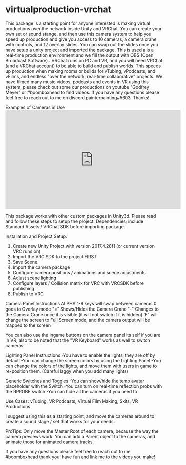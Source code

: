 # virtualproduction-vrchat

This package is a starting point for anyone interested is making virtual productions over the network inside Unity and VRChat. You can create your own set or sound stange, and then use this camera system to help you speed up production and give you access to 10 cameras, a camera crane with controls, and 12 overlay slides. You can swap out the slides once you have setup a unity project and imported the package. This is used a is a real-time production environment and we fill the output with OBS (Open Broadcast Software) . VRChat runs on PC and VR, and you will need VRChat (and a VRChat account) to be able to build and publish worlds. This speeds up production when making rooms or builds for vTubing, vPodcasts, and vFilms, and endless "over the network, real-time collaborative" projects. We have filmed many music videos, podcasts and events in VR using this system, please check out some our productions on youtube "Godfrey Meyer" or #boomboxhead to find videos. If you have any questions please feel free to reach out to me on discord painterpainting#5603. Thanks!

Examples of Cameras in Use <iframe width="560" height="315" src="https://www.youtube.com/embed/KzJ8PS-snes" frameborder="0" allow="accelerometer; autoplay; encrypted-media; gyroscope; picture-in-picture" allowfullscreen></iframe>


This package works with other custom packages in Unity3d. Please read and follow these steps to setup the project. 
Dependencies; include Standard Assets / VRChat SDK before importing package.

Installation and Project Setup:
1. Create new Unity Project with version 2017.4.28f1 (or current version VRC runs on)
2. Import the VRC SDK to the project FIRST
3. Save Scene.
4. Import the camera package
5. Configure camera positions / animations and scene adjustments
6. Adjust scene lighting
7. Configure layers / Collision matrix for VRC with VRCSDK before publishing
8. Publish to VRC

Camera Panel Instructions
ALPHA 1-9 keys will swap between cameras
0 goes to Overlay mode
"=" Shows/Hides the Camera Crane
"-" Changes to the Camera Crane once it is visible (it will not switch if it is hidden)
'F" will change the screen to Full Screen mode, and the camera output will be mapped to the screen

You can also use the ingame buttons on the camera panel its self if you are in VR, also to be noted that the "VR Keyboard" works as well to switch cameras.

Lighting Panel Instructions
-You have to enable the lights, they are off by default
-You can change the screen colors by using the Lighting Panel
-You can change the colors of the lights, and move them with users in game to re-position them. (Careful laggy when you add many lights)

Generic Switches and Toggles
-You can show/hide the temp avatar placeholder with the Switch
-You can turn on real-time reflection probs with the RPROBE switch
-You can hide all the cameras if you need to

Use Cases: vTubing, VR Podcasts, Virtual Film Making, Skits, VR Productions

I suggest using this as a starting point, and move the cameras around to create a sound stage / set that works for your needs. 

ProTips:
Only move the Master Root of each camera, because the way the camera previews work.
You can add a Parent object to the cameras, and animate those for animated camera tracks. 

If you have any questions please feel free to reach out to me #boomboxhead thank you! have fun and link me to the videos you make!
